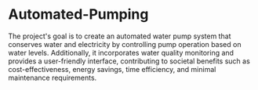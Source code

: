 # Automated-Pumping
The project's goal is to create an automated water pump system that conserves water and electricity by controlling pump operation based on water levels. Additionally, it incorporates water quality monitoring and provides a user-friendly interface, contributing to societal benefits such as cost-effectiveness, energy savings, time efficiency, and minimal maintenance requirements.
